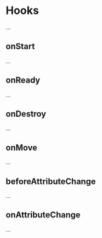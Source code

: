 # Hooks

...

## onStart

...

## onReady

...

## onDestroy

...

## onMove

...

## beforeAttributeChange

...

## onAttributeChange

...
